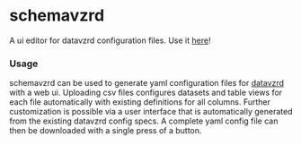 # schemavzrd

A ui editor for datavzrd configuration files. Use it [here](https://datavzrd.github.io/schemavzrd/schemavzrd.html)!

### Usage

schemavzrd can be used to generate yaml configuration files for [datavzrd](https://datavzrd.github.io) with a web ui.
Uploading csv files configures datasets and table views for each file automatically with existing definitions for all columns.
Further customization is possible via a user interface that is automatically generated from the existing datavzrd config specs.
A complete yaml config file can then be downloaded with a single press of a button.
